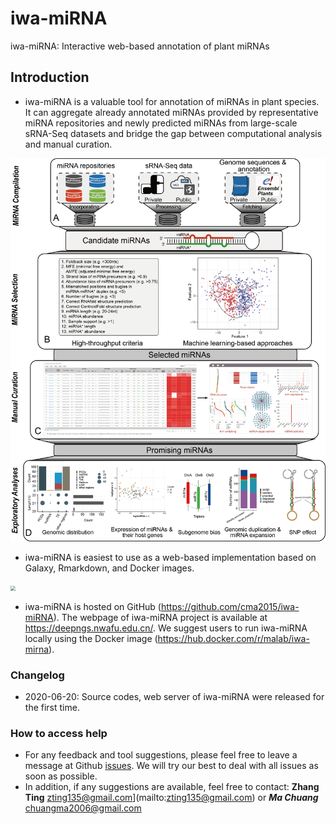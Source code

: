 # iwa-miRNA

iwa-miRNA: Interactive web-based annotation of plant miRNAs

## Introduction

- iwa-miRNA is a valuable tool for annotation of miRNAs in plant species. It can aggregate already annotated miRNAs provided by representative miRNA repositories and newly predicted miRNAs from large-scale sRNA-Seq datasets and bridge the gap between computational analysis and manual curation. 

![iwa-miRNA](assets/img/Graphical_summary.png)

- iwa-miRNA is easiest to use as a web-based implementation based on Galaxy, Rmarkdown, and Docker images.

<img src="https://galaxyproject.org/images/logos/DockerInGalaxyAnnotated.png" alt=" " style="zoom:50%;" />

- iwa-miRNA is hosted on GitHub (https://github.com/cma2015/iwa-miRNA). The webpage of iwa-miRNA project is available at https://deepngs.nwafu.edu.cn/. We suggest users to run iwa-miRNA locally using the Docker image (https://hub.docker.com/r/malab/iwa-mirna).

### Changelog

- 2020-06-20: Source codes, web server of iwa-miRNA were released for the first time.

### How to access help

- For any feedback and tool suggestions, please feel free to leave a message at Github [issues](https://github.com/cma2015/iwa-miRNA/issues). We will try our best to deal with all issues as soon as possible.
- In addition, if any suggestions are available, feel free to contact: **Zhang Ting** zting135@gmail.com](mailto:zting135@gmail.com) or ***Ma Chuang*** [chuangma2006@gmail.com](mailto:chuangma2006@gmail.com)


